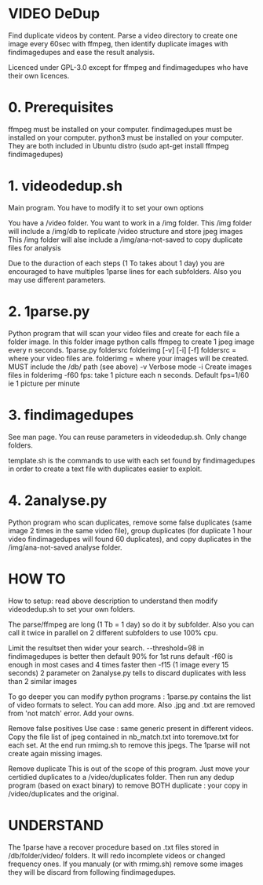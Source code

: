 # VIDEO DeDup

Find duplicate videos by content.
Parse a video directory to create one image every 60sec with ffmpeg, then identify duplicate images with findimagedupes and ease the result analysis.

Licenced under GPL-3.0 except for ffmpeg and findimagedupes who have their own licences.



# 0. Prerequisites

ffmpeg must be installed on your computer.
findimagedupes must be installed on your computer.
python3 must be installed on your computer.
They are both included in Ubuntu distro (sudo apt-get install ffmpeg findimagedupes)



# 1. videodedup.sh

Main program. You have to modify it to set your own options

You have a /video folder.
You want to work in a /img folder.
This /img folder will include a /img/db to replicate /video structure and store jpeg images
This /img folder will alse include a /img/ana-not-saved to copy duplicate files for analysis

Due to the duraction of each steps (1 To takes about 1 day) you are encouraged to have multiples 1parse lines for each subfolders. Also you may use different parameters.



# 2. 1parse.py

Python program that will scan your video files and create for each file a folder image. In this folder image python calls ffmpeg to create 1 jpeg image every n seconds.
1parse.py foldersrc folderimg [-v] [-i] [-f]
foldersrc = where your video files are.
folderimg = where your images will be created. MUST include the /db/ path (see above)
-v     Verbose mode
-i     Create images files in folderimg
-f60   fps: take 1 picture each n seconds. Default fps=1/60 ie 1 picture per minute



# 3. findimagedupes

See man page. You can reuse parameters in videodedup.sh. Only change folders.

template.sh is the commands to use with each set found by findimagedupes in order to create a text file with duplicates easier to exploit.



# 4. 2analyse.py

Python program who scan duplicates, remove some false duplicates (same image 2 times in the same video file), group duplicates (for duplicate 1 hour video findimagedupes will found 60 duplicates), and copy duplicates in the /img/ana-not-saved analyse folder.



# HOW TO

How to setup: read above description to understand then modify videodedup.sh to set your own folders.

The parse/ffmpeg are long (1 Tb = 1 day) so do it by subfolder. Also you can call it twice in parallel on 2 different subfolders to use 100% cpu.

Limit the resultset then wider your search. 
--threshold=98 in findimagedupes is better then default 90% for 1st runs
default -f60 is enough in most cases and 4 times faster then -f15 (1 image every 15 seconds)
2 parameter on 2analyse.py tells to discard duplicates with less than 2 similar images

To go deeper you can modify python programs :
1parse.py contains the list of video formats to select. You can add more.
Also .jpg and .txt are removed from 'not match' error. Add your owns.

Remove false positives
Use case : same generic present in different videos.
Copy the file list of jpeg contained in nb_match.txt into toremove.txt for each set. At the end run rmimg.sh to remove this jpegs.
The 1parse will not create again missing images.

Remove duplicate
This is out of the scope of this program.
Just move your certidied duplicates to a /video/duplicates folder. Then run any dedup program (based on exact binary) to remove BOTH duplicate : your copy in /video/duplicates and the original.



# UNDERSTAND

The 1parse have a recover procedure based on .txt files stored in /db/folder/video/ folders. It will redo incomplete videos or changed frequency ones.
If you manualy (or with rmimg.sh) remove some images they will be discard from following findimagedupes.



